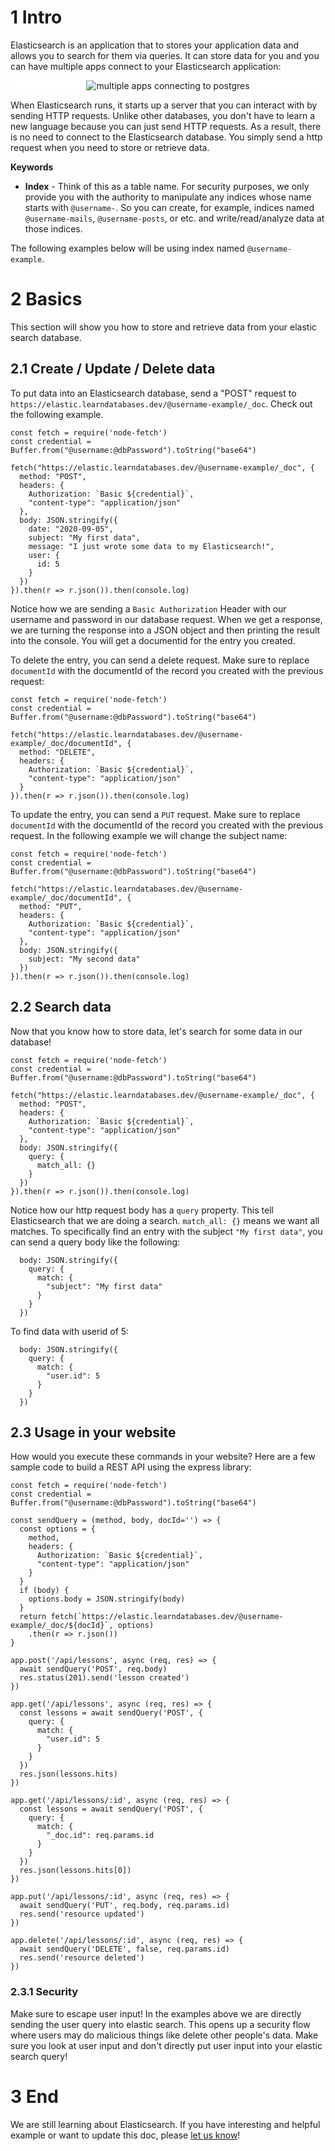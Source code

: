 # 1 Intro
Elasticsearch is an application that to stores your application data and allows you to search for them via queries. It can store data for you and you can have multiple apps connect to your Elasticsearch application:

<div style="background-color: white; text-align: center"><img src="https://mermaid.ink/img/eyJjb2RlIjoiZ3JhcGggTFJcblx0RFtBcHAxXSAtLT4gUG9zdGdyZXNcblx0RVtBcHAyXS0tPiBQb3N0Z3JlcyBcblx0RltBcHAzXSAtLT4gUG9zdGdyZXMiLCJtZXJtYWlkIjp7InRoZW1lIjoiZGVmYXVsdCJ9LCJ1cGRhdGVFZGl0b3IiOmZhbHNlfQ" alt="multiple apps connecting to postgres"></div>

When Elasticsearch runs, it starts up a server that you can interact with by sending HTTP requests. Unlike other databases, you don't have to learn a new language because you can just send HTTP requests. As a result, there is no need to connect to the Elasticsearch database. You simply send a http request when you need to store or retrieve data. 

**Keywords**
* **Index** - Think of this as a table name. For security purposes, we only provide you with the authority to manipulate any indices whose name starts with `@username-`. So you can create, for example, indices named `@username-mails`, `@username-posts`, or etc. and write/read/analyze data at those indices.

The following examples below will be using index named `@username-example`. 

# 2 Basics
This section will show you how to store and retrieve data from your elastic search database.

## 2.1 Create / Update / Delete data
To put data into an Elasticsearch database, send a "POST" request to `https://elastic.learndatabases.dev/@username-example/_doc`. Check out the following example.

```
const fetch = require('node-fetch')
const credential = Buffer.from("@username:@dbPassword").toString("base64")

fetch("https://elastic.learndatabases.dev/@username-example/_doc", {
  method: "POST",
  headers: {
    Authorization: `Basic ${credential}`,
    "content-type": "application/json"
  },
  body: JSON.stringify({
    date: "2020-09-05",
    subject: "My first data",
    message: "I just wrote some data to my Elasticsearch!",
    user: {
      id: 5
    }
  })
}).then(r => r.json()).then(console.log)
```

Notice how we are sending a `Basic Authorization` Header with our username and password in our database request. When we get a response, we are turning the response into a JSON object and then printing the result into the console. You will get a documentid for the entry you created. 

To delete the entry, you can send a delete request. Make sure to replace `documentId` with the documentId of the record you created with the previous request:

```
const fetch = require('node-fetch')
const credential = Buffer.from("@username:@dbPassword").toString("base64")

fetch("https://elastic.learndatabases.dev/@username-example/_doc/documentId", {
  method: "DELETE",
  headers: {
    Authorization: `Basic ${credential}`,
    "content-type": "application/json"
  }
}).then(r => r.json()).then(console.log)
```

To update the entry, you can send a `PUT` request. Make sure to replace `documentId` with the documentId of the record you created with the previous request. In the following example we will change the subject name:

```
const fetch = require('node-fetch')
const credential = Buffer.from("@username:@dbPassword").toString("base64")

fetch("https://elastic.learndatabases.dev/@username-example/_doc/documentId", {
  method: "PUT",
  headers: {
    Authorization: `Basic ${credential}`,
    "content-type": "application/json"
  },
  body: JSON.stringify({
    subject: "My second data"
  })
}).then(r => r.json()).then(console.log)
```

## 2.2 Search data
Now that you know how to store data, let's search for some data in our database!

```
const fetch = require('node-fetch')
const credential = Buffer.from("@username:@dbPassword").toString("base64")

fetch("https://elastic.learndatabases.dev/@username-example/_doc", {
  method: "POST",
  headers: {
    Authorization: `Basic ${credential}`,
    "content-type": "application/json"
  },
  body: JSON.stringify({
    query: {
      match_all: {}
    }
  })
}).then(r => r.json()).then(console.log)
```

Notice how our http request body has a `query` property. This tell Elasticsearch that we are doing a search. `match_all: {}` means we want all matches. To specifically find an entry with the subject `"My first data"`, you can send a query body like the following:

```
  body: JSON.stringify({
    query: {
      match: {
        "subject": "My first data"
      }
    }
  })
```

To find data with userid of 5:

```
  body: JSON.stringify({
    query: {
      match: {
        "user.id": 5
      }
    }
  })
```

## 2.3 Usage in your website
How would you execute these commands in your website? Here are a few sample code to build a REST API using the express library:

```
const fetch = require('node-fetch')
const credential = Buffer.from("@username:@dbPassword").toString("base64")

const sendQuery = (method, body, docId='') => {
  const options = {
    method,
    headers: {
      Authorization: `Basic ${credential}`,
      "content-type": "application/json"
    }
  }
  if (body) {
    options.body = JSON.stringify(body)
  } 
  return fetch(`https://elastic.learndatabases.dev/@username-example/_doc/${docId}`, options)
    .then(r => r.json())
}

app.post('/api/lessons', async (req, res) => {
  await sendQuery('POST', req.body)
  res.status(201).send('lesson created')
})

app.get('/api/lessons', async (req, res) => {
  const lessons = await sendQuery('POST', {
    query: {
      match: {
        "user.id": 5
      }
    }
  })
  res.json(lessons.hits)
})

app.get('/api/lessons/:id', async (req, res) => {
  const lessons = await sendQuery('POST', {
    query: {
      match: {
        "_doc.id": req.params.id
      }
    }
  })
  res.json(lessons.hits[0])
})

app.put('/api/lessons/:id', async (req, res) => {
  await sendQuery('PUT', req.body, req.params.id)
  res.send('resource updated')
})

app.delete('/api/lessons/:id', async (req, res) => {
  await sendQuery('DELETE', false, req.params.id)
  res.send('resource deleted')
})
```

### 2.3.1 Security
Make sure to escape user input! In the examples above we are directly sending the user query into elastic search. This opens up a security flow where users may do malicious things like delete other people's data. Make sure you look at user input and don't directly put user input into your elastic search query!

# 3 End
We are still learning about Elasticsearch. If you have interesting and helpful example or want to update this doc, please [let us know](https://github.com/garageScript/databases/issues)!
